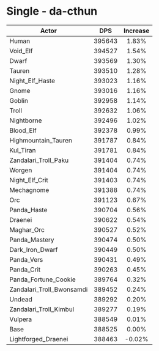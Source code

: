 # Single - da-cthun
| Actor | DPS | Increase |
|---|:---:|:---:|
|Human|395643|1.83%|
|Void_Elf|394527|1.54%|
|Dwarf|393569|1.30%|
|Tauren|393510|1.28%|
|Night_Elf_Haste|393023|1.16%|
|Gnome|393016|1.16%|
|Goblin|392958|1.14%|
|Troll|392632|1.06%|
|Nightborne|392496|1.02%|
|Blood_Elf|392378|0.99%|
|Highmountain_Tauren|391787|0.84%|
|Kul_Tiran|391781|0.84%|
|Zandalari_Troll_Paku|391404|0.74%|
|Worgen|391404|0.74%|
|Night_Elf_Crit|391403|0.74%|
|Mechagnome|391388|0.74%|
|Orc|391123|0.67%|
|Panda_Haste|390704|0.56%|
|Draenei|390622|0.54%|
|Maghar_Orc|390527|0.52%|
|Panda_Mastery|390474|0.50%|
|Dark_Iron_Dwarf|390449|0.50%|
|Panda_Vers|390431|0.49%|
|Panda_Crit|390263|0.45%|
|Panda_Fortune_Cookie|389764|0.32%|
|Zandalari_Troll_Bwonsamdi|389452|0.24%|
|Undead|389292|0.20%|
|Zandalari_Troll_Kimbul|389277|0.19%|
|Vulpera|388549|0.01%|
|Base|388525|0.00%|
|Lightforged_Draenei|388463|-0.02%|
